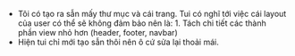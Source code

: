 * Tôi có tạo ra sẫn mấy thư mục và cái trang. Tui có nghĩ tới việc cái layout của user có thể sẽ không đảm bảo nên là: 1. Tách chi tiết các thành phần view nhỏ hơn (header, footer, navbar)
* Hiện tui chỉ mới tạo sẫn thôi nên ô cứ sửa lại thoải mái.
